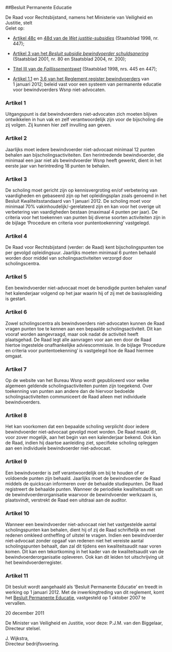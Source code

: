 <meta http-equiv='Content-Type' content='text/html; charset=utf-8' />

##Besluit Permanente Educatie

De Raad voor Rechtsbijstand, namens het Ministerie van Veiligheid en Justitie, stelt  
Gelet op:

* [Artikel 48c](../../../../../wet/wet/justitie-subsidies/BWBR0008121/README.md) en [48d van de *Wet justitie-subsidies*](../../../../../wet/wet/justitie-subsidies/BWBR0008121/README.md) (Staatsblad 1998, nr. 447);  

* [Artikel 3 van het *Besluit subsidie bewindvoerder schuldsanering*](../../../../../AMvB/besluit/subsidie/bewindvoerder/schuldsanering/BWBR0012226/README.md) (Staatsblad 2001, nr. 80 en Staatsblad 2004, nr. 200);  

* [Titel III van de *Faillissementswet*](../../../../../wet/faillissementswet/BWBR0001860/README.md) (Staatsblad 1998, nrs. 445 en 447);  

* [Artikel 1.1](../../../../../zbo/reglement/register/bewindvoerders/BWBR0022674/README.md) en [3.6 van het Reglement register bewindvoerders](../../../../../zbo/reglement/register/bewindvoerders/BWBR0022674/README.md) van 1 januari 2012;     beleid vast voor een systeem van permanente educatie voor bewindvoerders Wsnp niet-advocaten.    

### Artikel  1  

Uitgangspunt is dat bewindvoerders niet-advocaten zich moeten blijven ontwikkelen in hun vak en zelf verantwoordelijk zijn voor de bijscholing die zij volgen. Zij kunnen hier zelf invulling aan geven. 

### Artikel  2  

Jaarlijks moet iedere bewindvoerder niet-advocaat minimaal 12 punten behalen aan bijscholingsactiviteiten. Een herintredende bewindvoerder, die minimaal een jaar niet als bewindvoerder Wsnp heeft gewerkt, dient in het eerste jaar van herintreding 18 punten te behalen. 

### Artikel  3  

De scholing moet gericht zijn op kennisvergroting en/of verbetering van vaardigheden en gebaseerd zijn op het opleidingsplan zoals genoemd in het Besluit Kwaliteitsstandaard van 1 januari 2012. De scholing moet voor minimaal 70% vakinhoudelijk/-gerelateerd zijn en kan voor het overige uit verbetering van vaardigheden bestaan (maximaal 4 punten per jaar). De criteria voor het toekennen van punten bij diverse soorten activiteiten zijn in de bijlage ‘Procedure en criteria voor puntentoekenning’ vastgelegd. 

### Artikel  4  

De Raad voor Rechtsbijstand (verder: de Raad) kent bijscholingspunten toe per gevolgd opleidingsuur. Jaarlijks moeten minimaal 6 punten behaald worden door middel van scholingsactiviteiten verzorgd door scholingscentra. 

### Artikel  5  

Een bewindvoerder niet-advocaat moet de benodigde punten behalen vanaf het kalenderjaar volgend op het jaar waarin hij of zij met de basisopleiding is gestart. 

### Artikel  6  

Zowel scholingscentra als bewindvoerders niet-advocaten kunnen de Raad vragen punten toe te kennen aan een bepaalde scholingsactiviteit. Dit kan vooraf worden aangevraagd, maar ook nadat de activiteit heeft plaatsgehad. De Raad legt alle aanvragen voor aan een door de Raad hiertoe ingestelde onafhankelijke adviescommissie. In de bijlage ‘Procedure en criteria voor puntentoekenning’ is vastgelegd hoe de Raad hiermee omgaat. 

### Artikel  7  

Op de website van het Bureau Wsnp wordt gepubliceerd voor welke algemeen geldende scholingsactiviteiten punten zijn toegekend. Over toekenning van punten aan andere dan de hiervoor bedoelde scholingsactiviteiten communiceert de Raad alleen met individuele bewindvoerders. 

### Artikel  8  

Het kan voorkomen dat een bepaalde scholing verplicht door iedere bewindvoerder niet-advocaat gevolgd moet worden. De Raad maakt dit, voor zover mogelijk, aan het begin van een kalenderjaar bekend. Ook kan de Raad, indien hij daartoe aanleiding ziet, specifieke scholing opleggen aan een individuele bewindvoerder niet-advocaat. 

### Artikel  9  

Een bewindvoerder is zelf verantwoordelijk om bij te houden of er voldoende punten zijn behaald. Jaarlijks moet de bewindvoerder de Raad middels de quickscan informeren over de behaalde studiepunten. De Raad registreert de behaalde punten. Wanneer de periodieke kwaliteitsaudit van de bewindvoerderorganisatie waarvoor de bewindvoerder werkzaam is, plaatsvindt, verstrekt de Raad een uitdraai aan de auditor. 

### Artikel  10  

Wanneer een bewindvoerder niet-advocaat niet het vastgestelde aantal scholingspunten kan behalen, dient hij of zij de Raad schriftelijk en met redenen omkleed ontheffing of uitstel te vragen. Indien een bewindvoerder niet-advocaat zonder opgaaf van redenen niet het vereiste aantal scholingspunten behaalt, dan zal dit tijdens een kwaliteitsaudit naar voren komen. Dit kan een tekortkoming in het kader van de kwaliteitsaudit van de bewindvoerderorganisatie opleveren. Ook kan dit leiden tot uitschrijving uit het bewindvoerderregister. 

### Artikel  11  

Dit besluit wordt aangehaald als ‘Besluit Permanente Educatie’ en treedt in werking op 1 januari 2012. Met de inwerkingtreding van dit reglement, komt het [Besluit Permanente Educatie](../../../../../zbo/besluit/beleid/permanente/educatie/bewindvoerders/wsnp/niet-advocaten/BWBR0022672/README.md), vastgesteld op 1 oktober 2007 te vervallen. 

20 december 2011   

De 
Minister van Veiligheid en Justitie, voor deze: 
P.J.M. van den Biggelaar,  
Directeur stelsel.  

J. Wijkstra,  
Directeur bedrijfsvoering.    
